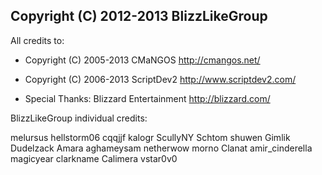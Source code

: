 Copyright (C) 2012-2013  BlizzLikeGroup
-------
All credits to:

 * Copyright (C) 2005-2013 CMaNGOS <http://cmangos.net/>
 * Copyright (C) 2006-2013 ScriptDev2 <http://www.scriptdev2.com/>

 * Special Thanks: Blizzard Entertainment <http://blizzard.com/>

BlizzLikeGroup individual credits:

melursus hellstorm06 cqqjjf kalogr ScullyNY Schtom shuwen Gimlik Dudelzack Amara
aghameysam netherwow morno Clanat amir_cinderella magicyear clarkname Calimera vstar0v0